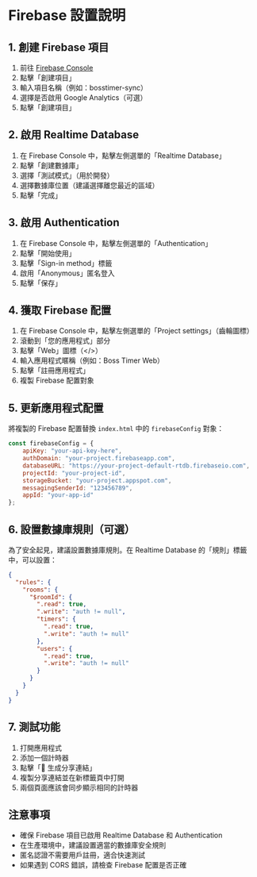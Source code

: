 # Firebase 設置說明

## 1. 創建 Firebase 項目

1. 前往 [Firebase Console](https://console.firebase.google.com/)
2. 點擊「創建項目」
3. 輸入項目名稱（例如：bosstimer-sync）
4. 選擇是否啟用 Google Analytics（可選）
5. 點擊「創建項目」

## 2. 啟用 Realtime Database

1. 在 Firebase Console 中，點擊左側選單的「Realtime Database」
2. 點擊「創建數據庫」
3. 選擇「測試模式」（用於開發）
4. 選擇數據庫位置（建議選擇離您最近的區域）
5. 點擊「完成」

## 3. 啟用 Authentication

1. 在 Firebase Console 中，點擊左側選單的「Authentication」
2. 點擊「開始使用」
3. 點擊「Sign-in method」標籤
4. 啟用「Anonymous」匿名登入
5. 點擊「保存」

## 4. 獲取 Firebase 配置

1. 在 Firebase Console 中，點擊左側選單的「Project settings」（齒輪圖標）
2. 滾動到「您的應用程式」部分
3. 點擊「Web」圖標（</>）
4. 輸入應用程式暱稱（例如：Boss Timer Web）
5. 點擊「註冊應用程式」
6. 複製 Firebase 配置對象

## 5. 更新應用程式配置

將複製的 Firebase 配置替換 `index.html` 中的 `firebaseConfig` 對象：

```javascript
const firebaseConfig = {
    apiKey: "your-api-key-here",
    authDomain: "your-project.firebaseapp.com",
    databaseURL: "https://your-project-default-rtdb.firebaseio.com",
    projectId: "your-project-id",
    storageBucket: "your-project.appspot.com",
    messagingSenderId: "123456789",
    appId: "your-app-id"
};
```

## 6. 設置數據庫規則（可選）

為了安全起見，建議設置數據庫規則。在 Realtime Database 的「規則」標籤中，可以設置：

```json
{
  "rules": {
    "rooms": {
      "$roomId": {
        ".read": true,
        ".write": "auth != null",
        "timers": {
          ".read": true,
          ".write": "auth != null"
        },
        "users": {
          ".read": true,
          ".write": "auth != null"
        }
      }
    }
  }
}
```

## 7. 測試功能

1. 打開應用程式
2. 添加一個計時器
3. 點擊「🔗 生成分享連結」
4. 複製分享連結並在新標籤頁中打開
5. 兩個頁面應該會同步顯示相同的計時器

## 注意事項

- 確保 Firebase 項目已啟用 Realtime Database 和 Authentication
- 在生產環境中，建議設置適當的數據庫安全規則
- 匿名認證不需要用戶註冊，適合快速測試
- 如果遇到 CORS 錯誤，請檢查 Firebase 配置是否正確

